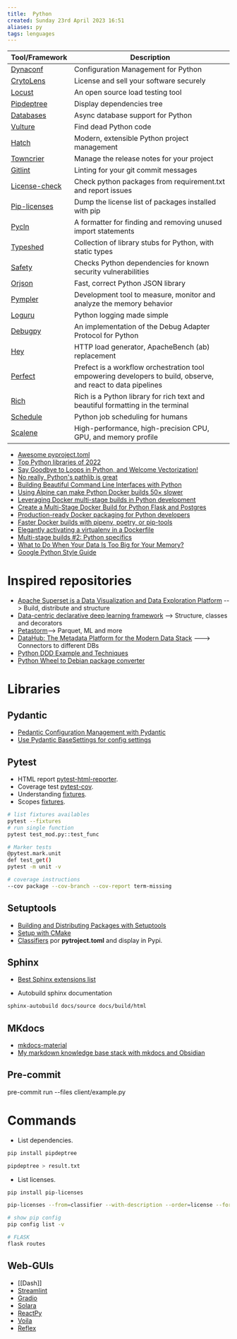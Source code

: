 ```yaml
---
title:  Python
created: Sunday 23rd April 2023 16:51
aliases: py
tags: lenguages
---
```


| Tool/Framework | Description |
| ---- | ---- |
| [Dynaconf](https://www.dynaconf.com/) | Configuration Management for Python |
| [CrytoLens](https://github.com/Cryptolens/cryptolens-python) | License and sell your software securely |
| [Locust](https://locust.io/) | An open source load testing tool |
| [Pipdeptree](https://github.com/naiquevin/pipdeptree) | Display dependencies tree |
| [Databases](https://github.com/encode/databases) | Async database support for Python |
| [Vulture](https://github.com/jendrikseipp/vulture) | Find dead Python code |
| [Hatch](https://github.com/pypa/hatch) | Modern, extensible Python project management |
| [Towncrier](https://github.com/twisted/towncrier) | Manage the release notes for your project |
| [Gitlint](https://github.com/jorisroovers/gitlint) | Linting for your git commit messages |
| [License-check](https://github.com/dhatim/python-license-check) | Check python packages from requirement.txt and report issues |
| [Pip-licenses](https://github.com/raimon49/pip-licenses) | Dump the license list of packages installed with pip |
| [Pycln](https://github.com/hadialqattan/pycln) | A formatter for finding and removing unused import statements |
| [Typeshed](https://github.com/python/typeshed) | Collection of library stubs for Python, with static types |
| [Safety](https://github.com/pyupio/safety) | Checks Python dependencies for known security vulnerabilities |
| [Orjson](https://github.com/ijl/orjson) | Fast, correct Python JSON library |
| [Pympler](https://github.com/pympler/pympler) | Development tool to measure, monitor and analyze the memory behavior |
| [Loguru](https://github.com/Delgan/loguru) | Python logging made simple |
| [Debugpy](https://github.com/microsoft/debugpy/) | An implementation of the Debug Adapter Protocol for Python |
| [Hey](https://github.com/rakyll/hey) | HTTP load generator, ApacheBench (ab) replacement |
| [Perfect](https://github.com/PrefectHQ/prefect) | Prefect is a workflow orchestration tool empowering developers to build, observe, and react to data pipelines |
| [Rich](https://github.com/Textualize/rich) | Rich is a Python library for rich text and beautiful formatting in the terminal |
| [Schedule](https://github.com/dbader/schedule) | Python job scheduling for humans |
| [Scalene](https://github.com/plasma-umass/scalene) | High-performance, high-precision CPU, GPU, and memory profile |

- [Awesome pyproject.toml](https://github.com/carlosperate/awesome-pyproject/)
- [Top Python libraries of 2022](https://tryolabs.com/blog/2022/12/26/top-python-libraries-2022)
- [Say Goodbye to Loops in Python, and Welcome Vectorization!](https://medium.com/codex/say-goodbye-to-loops-in-python-and-welcome-vectorization-e4df66615a52)
- [No really, Python's pathlib is great](https://rednafi.github.io/python/pathlib/)
- [Building Beautiful Command Line Interfaces with Python](https://codeburst.io/building-beautiful-command-line-interfaces-with-python-26c7e1bb54df)
- [Using Alpine can make Python Docker builds 50× slower](https://pythonspeed.com/articles/alpine-docker-python/)
- [Leveraging Docker multi-stage builds in Python development](https://www.merixstudio.com/blog/docker-multi-stage-builds-python-development/)
- [Create a Multi-Stage Docker Build for Python Flask and Postgres](https://www.rockyourcode.com/create-a-multi-stage-docker-build-for-python-flask-and-postgres/)
- [Production-ready Docker packaging for Python developers](https://pythonspeed.com/docker/)
- [Faster Docker builds with pipenv, poetry, or pip-tools](https://pythonspeed.com/articles/pipenv-docker/)
- [Elegantly activating a virtualenv in a Dockerfile](https://pythonspeed.com/articles/activate-virtualenv-dockerfile/)
- [Multi-stage builds #2: Python specifics](https://pythonspeed.com/articles/multi-stage-docker-python/)
- [What to Do When Your Data Is Too Big for Your Memory?](https://towardsdatascience.com/what-to-do-when-your-data-is-too-big-for-your-memory-65c84c600585)
- [Google Python Style Guide](https://github.com/google/styleguide/blob/gh-pages/pyguide.md)

# Inspired repositories

- [Apache Superset is a Data Visualization and Data Exploration Platform](https://github.com/apache/superset) --> Build, distribute and structure
- [Data-centric declarative deep learning framework](https://github.com/ludwig-ai/ludwig) --> Structure, classes and decorators
- [Petastorm](https://github.com/uber/petastorm)--> Parquet, ML and more
- [DataHub: The Metadata Platform for the Modern Data Stack](https://github.com/acryldata/datahub) ---> Connectors to different DBs
- [Python DDD Example and Techniques](https://github.com/iktakahiro/dddpy)
- [Python Wheel to Debian package converter](https://github.com/upciti/wheel2deb)

# Libraries

## Pydantic

- [Pedantic Configuration Management with Pydantic](https://rednafi.github.io/digressions/python/2020/06/03/python-configs.html)
- [Use Pydantic BaseSettings for config settings](https://github.com/tiangolo/full-stack-fastapi-postgresql/pull/87#top)

## Pytest

- HTML report [pytest-html-reporter](https://github.com/prashanth-sams/pytest-html-reporter).
- Coverage test [pytest-cov](https://github.com/pytest-dev/pytest-cov).
- Understanding [fixtures](https://betterprogramming.pub/understand-5-scopes-of-pytest-fixtures-1b607b5c19ed).
- Scopes [fixtures](https://docs.pytest.org/en/latest/how-to/fixtures.html#fixture-scopes).

```bash
# list fixtures availables
pytest --fixtures
# run single function
pytest test_mod.py::test_func

# Marker tests
@pytest.mark.unit
def test_get()
pytest -m unit -v

# coverage instructions
--cov package --cov-branch --cov-report term-missing
```

## Setuptools

- [Building and Distributing Packages with Setuptools](https://setuptools.pypa.io/en/latest/setuptools.html)
- [Setup with CMake](https://github.com/lucasjinreal/spconv/blob/master/setup.py)
- [Classifiers](https://pypi.org/classifiers/) por **pytroject.toml**  and display in Pypi.

## Sphinx

- [ Best Sphinx extensions list](https://sphinx-extensions.readthedocs.io/en/latest/index.html)

- Autobuild sphinx documentation

```bash
sphinx-autobuild docs/source docs/build/html
```

## MKdocs

- [mkdocs-material](https://squidfunk.github.io/mkdocs-material/)
- [My markdown knowledge base stack with mkdocs and Obsidian](https://www.reddit.com/r/selfhosted/comments/1123vnf/my_markdown_knowledge_base_stack_with_mkdocs_and/)

## Pre-commit

pre-commit run --files client/example.py

# Commands

- List dependencies.

```bash
pip install pipdeptree 
```

```bash
pipdeptree > result.txt
```

- List licenses.

```bash
pip install pip-licenses
```

```bash
pip-licenses --from=classifier --with-description --order=license --format=html --output-file=/result.html
```

```bash
# show pip config
pip config list -v

# FLASK
flask routes
```

## Web-GUIs

- [[Dash]]
- [Streamlint](https://github.com/streamlit/streamlit)
- [Gradio](https://github.com/gradio-app/gradio)
- [Solara](https://github.com/widgetti/solara/)
- [ReactPy](https://github.com/reactive-python/reactpy)
- [Voila](https://github.com/voila-dashboards/voila)
- [Reflex](https://github.com/reflex-dev/reflex?tab=readme-ov-file)